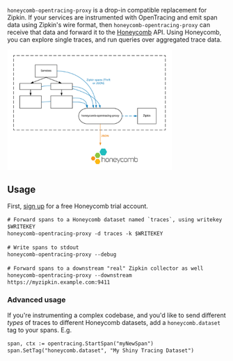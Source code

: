 `honeycomb-opentracing-proxy` is a drop-in compatible replacement for Zipkin.
If your services are instrumented with OpenTracing and emit span data using
Zipkin's wire format, then `honeycomb-opentracing-proxy` can receive that data
and forward it to the [Honeycomb](https://honeycomb.io) API. Using Honeycomb,
you can explore single traces, and run queries over aggregated trace data.

<img src="docs/flow.png" alt="flow diagram" width="75%">

## Usage

First, [sign up](https://honeycomb.io/signup) for a free Honeycomb trial
account.

```
# Forward spans to a Honeycomb dataset named `traces`, using writekey $WRITEKEY
honeycomb-opentracing-proxy -d traces -k $WRITEKEY

# Write spans to stdout
honeycomb-opentracing-proxy --debug

# Forward spans to a downstream "real" Zipkin collector as well
honeycomb-opentracing-proxy --downstream https://myzipkin.example.com:9411
```

### Advanced usage

If you're instrumenting a complex codebase, and you'd like to send different
_types_ of traces to different Honeycomb datasets, add a `honeycomb.dataset`
tag to your spans. E.g.

```
span, ctx := opentracing.StartSpan("myNewSpan")
span.SetTag("honeycomb.dataset", "My Shiny Tracing Dataset")
```
